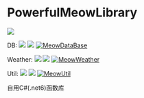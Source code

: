 # PowerfulMeowLibrary
![](https://img.shields.io/github/languages/code-size/DavidSciMeow/PowerfulMeowLibrary)

DB: 
![](https://img.shields.io/nuget/dt/Electronicute.Meow.DataBase)
![](https://img.shields.io/nuget/vpre/Electronicute.Meow.DataBase?label=NuGet%20Version)
[![MeowDataBase](https://github.com/DavidSciMeow/PowerfulMeowLibrary/actions/workflows/Db.yml/badge.svg?branch=master)](https://github.com/DavidSciMeow/PowerfulMeowLibrary/actions/workflows/Db.yml)

Weather: 
![](https://img.shields.io/nuget/dt/Electronicute.Meow.Weather)
![](https://img.shields.io/nuget/vpre/Electronicute.Meow.Weather?label=NuGet%20Version)
[![MeowWeather](https://github.com/DavidSciMeow/PowerfulMeowLibrary/actions/workflows/Weather.yml/badge.svg?branch=master)](https://github.com/DavidSciMeow/PowerfulMeowLibrary/actions/workflows/Weather.yml)

Util:
![](https://img.shields.io/nuget/dt/Electronicute.Meow.Util)
![](https://img.shields.io/nuget/vpre/Electronicute.Meow.Util?label=NuGet%20Version)
[![MeowUtil](https://github.com/DavidSciMeow/PowerfulMeowLibrary/actions/workflows/Util.yml/badge.svg?branch=master)](https://github.com/DavidSciMeow/PowerfulMeowLibrary/actions/workflows/Util.yml)

自用C#(.net6)函数库

